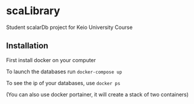 # scaLibrary
Student scalarDb project for Keio University Course

## Installation
First install docker on your computer

To launch the databases run ```docker-compose up```

To see the ip of your databases, use ```docker ps```

(You can also use docker portainer, it will create a stack of two containers)
